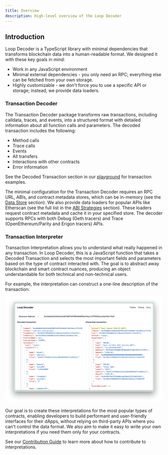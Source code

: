 ```yaml
---
title: Overview
description: High-level overview of the Loop Decoder
---
```


## Introduction

Loop Decoder is a TypeScript library with minimal dependencies that transforms blockchain data into a human-readable format. We designed it with these key goals in mind:

- Work in any JavaScript environment
- Minimal external dependencies - you only need an RPC; everything else can be fetched from your own storage.
- Highly customizable - we don't force you to use a specific API or storage; instead, we provide data loaders.

### Transaction Decoder

The Transaction Decoder package transforms raw transactions, including calldata, traces, and events, into a structured format with detailed information about all function calls and parameters. The decoded transaction includes the following:

- Method calls
- Trace calls
- Events
- All transfers
- Interactions with other contracts
- Error information

See the Decoded Transaction section in our [playground](https://loop-decoder-web.vercel.app/) for transaction examples.

The minimal configuration for the Transaction Decoder requires an RPC URL, ABIs, and contract metadata stores, which can be in-memory (see the [Data Store](/reference/data-store/) section). We also provide data loaders for popular APIs like Etherscan (see the full list in the [ABI Strategies](/reference/data-loaders/) section). These loaders request contract metadata and cache it in your specified store. The decoder supports RPCs with both Debug (Geth tracers) and Trace (OpenEthereum/Parity and Erigon tracers) APIs.

### Transaction Interpreter

Transaction Interpretation allows you to understand what really happened in any transaction. In Loop Decoder, this is a JavaScript function that takes a Decoded Transaction and selects the most important fields and parameters based on the type of contract interacted with. The goal is to abstract away blockchain and smart contract nuances, producing an object understandable for both technical and non-technical users.

For example, the interpretation can construct a one-line description of the transaction:

![Interpretation result](../../../assets/interpretation.png)

Our goal is to create these interpretations for the most popular types of contracts, enabling developers to build performant and user-friendly interfaces for their dApps, without relying on third-party APIs where you can't control the data format. We also aim to make it easy to write your own interpretations if you need them only for your contracts.

See our [Contribution Guide](/contribution/) to learn more about how to contribute to interpretations.
